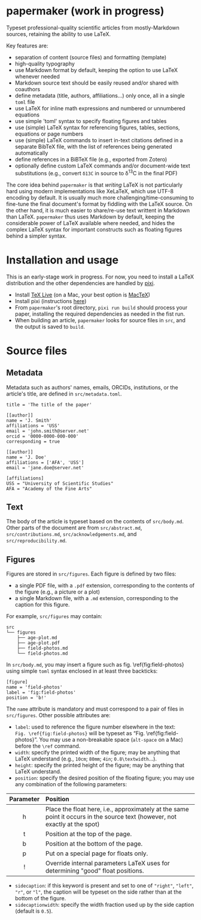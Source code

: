 # papermaker (work in progress)

Typeset professional-quality scientific articles from mostly-Markdown sources, retaining the ability to use LaTeX.

Key features are:

- separation of content (source files) and formatting (template)
- high-quality typography
- use Markdown format by default, keeping the option to use LaTeX whenever needed
- Markdown source text should be easily reused and/or shared with coauthors
- define metadata (title, authors, affiliations...) only once, all in a single `toml` file
- use LaTeX for inline math expressions and numbered or unnumbered equations
- use simple 'toml' syntax to specify floating figures and tables
- use (simple) LaTeX syntax for referencing figures, tables, sections, equations or page numbers
- use (simple) LaTeX commands to insert in-text citations defined in a separate BibTeX file, with the list of references being generated automatically
- define references in a BiBTeX file (e.g., exported from Zotero)
- optionally define custom LaTeX commands and/or document-wide text substitutions (e.g., convert `δ13C` in source to δ<sup>13</sup>C in the final PDF)

The core idea behind `papermaker` is that *writing* LaTeX is not particularly hard using modern implementations like XeLaTeX, which use UTF-8 encoding by default. It is usually much more challenging/time-consuming to fine-tune the final document's format by fiddling with the LaTeX source. On the other hand, it is much easier to share/re-use text writtent in Markdown than LaTeX. `papermaker` thus uses Markdown by default, keeping the considerable power of LaTeX available where needed, and hides the complex LaTeX syntax for important constructs such as floating figures behind a simpler syntax.

# Installation and usage

This is an early-stage work in progress. For now, you need to install a LaTeX distribution and the other dependencies are handled by [pixi](https://pixi.sh).

* Install [TeX Live](https://www.tug.org/svn/texlive) (on a Mac, your best option is [MacTeX](http://www.tug.org/mactex))
* Install pixi (instructions [here](https://pixi.sh))
* From `papermaker`'s root directory, `pixi run build` should process your paper, installing the required dependencies as needed in the fist run.
* When building an article, `papermaker` looks for source files in `src`, and the output is saved to `build`.

# Source files

## Metadata

Metadata such as authors' names, emails, ORCIDs, institutions, or the article's title, are defined in `src/metadata.toml`.

```
title = 'The title of the paper'

[[author]]
name = 'J. Smith'
affiliations = 'USS'
email = 'john.smith@server.net'
orcid = '0000-0000-000-000'
corresponding = true

[[author]]
name = 'J. Doe'
affiliations = ['AFA', 'USS']
email = 'jane.doe@server.net'

[affiliations]
USS = "University of Scientific Studies"
AFA = "Academy of the Fine Arts"
```

## Text

The body of the article is typeset based on the contents of `src/body.md`.
Other parts of the document are from `src/abstract.md`,  `src/contributions.md`,  `src/acknowledgements.md`, and  `src/reproducibility.md`.

## Figures

Figures are stored in `src/figures`. Each figure is defined by two files:

- a single PDF file, with a `.pdf` extension, corresponding to the contents of the figure (e.g., a picture or a plot)
- a single Markdown file, with a `.md` extension, corresponding to the caption for this figure.

For example, `src/figures` may contain:

```
src
└── figures
    ├── age-plot.md
    ├── age-plot.pdf
    ├── field-photos.md
    └── field-photos.md
```

In `src/body.md`, you may insert a figure such as fig. \ref{fig:field-photos} using simple `toml` syntax enclosed in at least three backticks:

```
[figure]
name = 'field-photos'
label = 'fig:field-photos'
position = 'b!'
```

The `name` attribute is mandatory and must correspond to a pair of files in `src/figures`.
Other possible attributes are:

- `label`: used to reference the figure number elsewhere in the text: `Fig. \ref{fig:field-photos}` will be typeset as “Fig. \ref{fig:field-photos}”. You may use a non-breakable space (`alt-space` on a Mac) before the `\ref` command.
- `width`: specify the printed width of the figure; may be anything that LaTeX understand (e.g., `10cm`; `80mm`; `4in`; `0.8\textwidth`...).
- `height`: specify the printed height of the figure; may be anything that LaTeX understand.
- `position`: specify the desired position of the floating figure; you may use any combination of the following parameters:


| Parameter | Position |
|:---------:|:---------|
| h         | Place the float here, i.e., approximately at the same point it occurs in the source text (however, not exactly at the spot) |
| t         | Position at the top of the page. |
| b         | Position at the bottom of the page. |
| p         | Put on a special page for floats only. |
| !         | Override internal parameters LaTeX uses for determining "good" float positions. |

- `sidecaption`: if this keyword is present and set to one of `"right"`, `"left"`, `"r"`, or `"l"`, the caption will be typeset on the side rather than at the bottom of the figure.
- `sidecaptionwidth`: specify the width fraction used up by the side caption (default is `0.5`).
